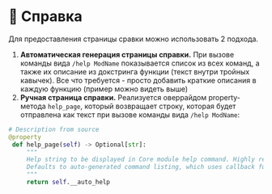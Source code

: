 # 📃 Справка

Для предоставления страницы сравки можно использовать 2 подхода.

1. **Автоматическая генерация страницы справки.** При вызове команды вида `/help ModName` показывается список из всех команд, а также их описание из докстринга функции (текст внутри тройных кавычек). Все что требуется - просто добавить краткие описания в каждую функцию (пример можно видеть выше)
2. **Ручная страница справки.** Реализуется оверрайдом property-метода `help_page`, который возвращает строку, которая будет отправлена как текст при вызове команды вида `/help ModName`:

```python
# Description from source
@property
 def help_page(self) -> Optional[str]:
     """
     Help string to be displayed in Core module help command. Highly recommended to set this!
     Defaults to auto-generated command listing, which uses callback func __doc__ for description
     """
     return self.__auto_help
```
